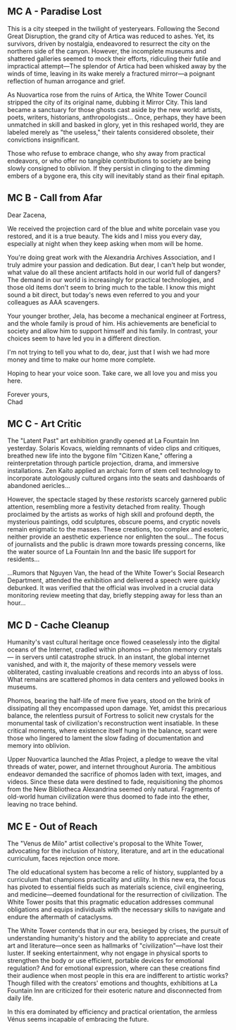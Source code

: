 ## MC A - Paradise Lost

This is a city steeped in the twilight of yesteryears. Following the Second Great Disruption, the grand city of Artica was reduced to ashes. Yet, its survivors, driven by nostalgia, endeavored to resurrect the city on the northern side of the canyon. However, the incomplete museums and shattered galleries seemed to mock their efforts, ridiculing their futile and impractical attempt—The splendor of Artica had been whisked away by the winds of time, leaving in its wake merely a fractured mirror—a poignant reflection of human arrogance and grief.

As Nuovartica rose from the ruins of Artica, the White Tower Council stripped the city of its original name, dubbing it Mirror City. This land became a sanctuary for those ghosts cast aside by the new world: artists, poets, writers, historians, anthropologists... Once, perhaps, they have been unmatched in skill and basked in glory, yet in this reshaped world, they are labeled merely as "the useless," their talents considered obsolete, their convictions insignificant.

Those who refuse to embrace change, who shy away from practical endeavors, or who offer no tangible contributions to society are being slowly consigned to oblivion. If they persist in clinging to the dimming embers of a bygone era, this city will inevitably stand as their final epitaph.


## MC B - Call from Afar

Dear Zacena,

We received the projection card of the blue and white porcelain vase you restored, and it is a true beauty. The kids and I miss you every day, especially at night when they keep asking when mom will be home.

You're doing great work with the Alexandria Archives Association, and I truly admire your passion and dedication. But dear, I can't help but wonder, what value do all these ancient artifacts hold in our world full of dangers? The demand in our world is increasingly for practical technologies, and those old items don't seem to bring much to the table. I know this might sound a bit direct, but today's news even referred to you and your colleagues as AAA scavengers.

Your younger brother, Jela, has become a mechanical engineer at Fortress, and the whole family is proud of him. His achievements are beneficial to society and allow him to support himself and his family. In contrast, your choices seem to have led you in a different direction.

I'm not trying to tell you what to do, dear, just that I wish we had more money and time to make our home more complete.

Hoping to hear your voice soon. Take care, we all love you and miss you here.

Forever yours, <br>
Chad


## MC C - Art Critic

The "Latent Past" art exhibition grandly opened at La Fountain Inn yesterday. Solaris Kovacs, wielding remnants of video clips and critiques, breathed new life into the bygone film "Citizen Kane," offering a reinterpretation through particle projection, drama, and immersive installations. Zen Kaito applied an archaic form of stem cell technology to incorporate autologously cultured organs into the seats and dashboards of abandoned aericles...

However, the spectacle staged by these *restorists* scarcely garnered public attention, resembling more a festivity detached from reality. Though proclaimed by the artists as works of high skill and profound depth, the mysterious paintings, odd sculptures, obscure poems, and cryptic novels remain enigmatic to the masses. These creations, too complex and esoteric, neither provide an aesthetic experience nor enlighten the soul... The focus of journalists and the public is drawn more towards pressing concerns, like the water source of La Fountain Inn and the basic life support for residents...

...Rumors that Nguyen Van, the head of the White Tower's Social Research Department, attended the exhibition and delivered a speech were quickly debunked. It was verified that the official was involved in a crucial data monitoring review meeting that day, briefly stepping away for less than an hour...


## MC D - Cache Cleanup

Humanity's vast cultural heritage once flowed ceaselessly into the digital oceans of the Internet, cradled within phomos — photon memory crystals — in servers until catastrophe struck. In an instant, the global internet vanished, and with it, the majority of these memory vessels were obliterated, casting invaluable creations and records into an abyss of loss. What remains are scattered phomos in data centers and yellowed books in museums.

Phomos, bearing the half-life of mere five years, stood on the brink of dissipating all they encompassed upon damage. Yet, amidst this precarious balance, the relentless pursuit of Fortress to solicit new crystals for the monumental task of civilization's reconstruction went insatiable. In these critical moments, where existence itself hung in the balance, scant were those who lingered to lament the slow fading of documentation and memory into oblivion.

Upper Nuovartica launched the Atlas Project, a pledge to weave the vital threads of water, power, and internet throughout Auroria. The ambitious endeavor demanded the sacrifice of phomos laden with text, images, and videos. Since these data were destined to fade, requisitioning the phomos from the New Bibliotheca Alexandrina seemed only natural. Fragments of old-world human civilization were thus doomed to fade into the ether, leaving no trace behind.


## MC E - Out of Reach

The "Venus de Milo" artist collective's proposal to the White Tower, advocating for the inclusion of history, literature, and art in the educational curriculum, faces rejection once more.

The old educational system has become a relic of history, supplanted by a curriculum that champions practicality and utility. In this new era, the focus has pivoted to essential fields such as materials science, civil engineering, and medicine—deemed foundational for the resurrection of civilization. The White Tower posits that this pragmatic education addresses communal obligations and equips individuals with the necessary skills to navigate and endure the aftermath of cataclysms.

The White Tower contends that in our era, besieged by crises, the pursuit of understanding humanity's history and the ability to appreciate and create art and literature—once seen as hallmarks of "civilization"—have lost their luster. If seeking entertainment, why not engage in physical sports to strengthen the body or use efficient, portable devices for emotional regulation? And for emotional expression, where can these creations find their audience when most people in this era are indifferent to artistic works? Though filled with the creators' emotions and thoughts, exhibitions at La Fountain Inn are criticized for their esoteric nature and disconnected from daily life.

In this era dominated by efficiency and practical orientation, the armless Vénus seems incapable of embracing the future.
